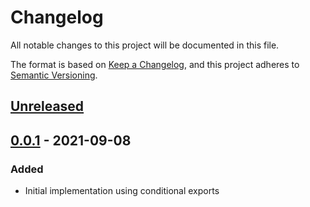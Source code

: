 # Changelog

All notable changes to this project will be documented in this file.

The format is based on [Keep a Changelog](https://keepachangelog.com/en/1.0.0/), and this project adheres to [Semantic Versioning](https://semver.org/spec/v2.0.0.html).

## [Unreleased]

## [0.0.1] - 2021-09-08

### Added

- Initial implementation using conditional exports

[unreleased]: https://github.com/joeltg/big-varint/compare/v0.0.1...HEAD
[0.0.1]: https://github.com/joeltg/big-varint/compare/v0.0.1

